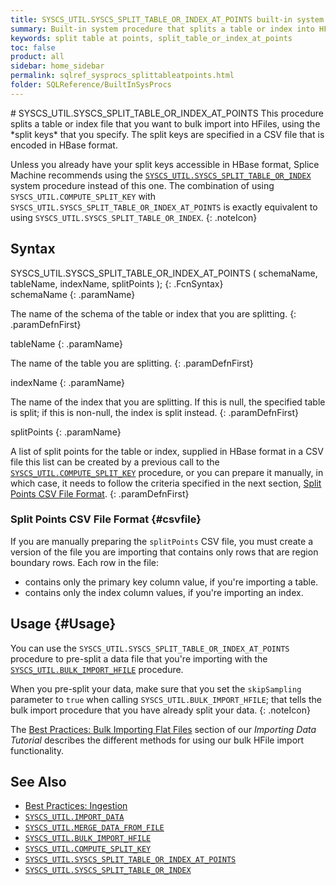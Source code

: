 ```yaml
---
title: SYSCS_UTIL.SYSCS_SPLIT_TABLE_OR_INDEX_AT_POINTS built-in system procedure
summary: Built-in system procedure that splits a table or index into HFiles based on split keys that were computed by the SYSCS_UTIL.SYSCS_COMPUTE_SPLIT_KEYS procedure.
keywords: split table at points, split_table_or_index_at_points
toc: false
product: all
sidebar: home_sidebar
permalink: sqlref_sysprocs_splittableatpoints.html
folder: SQLReference/BuiltInSysProcs
---
```

<section>
<div class="TopicContent" data-swiftype-index="true" markdown="1">
# SYSCS_UTIL.SYSCS_SPLIT_TABLE_OR_INDEX_AT_POINTS
This procedure splits a table or index file that you want to bulk import into HFiles, using the *split keys* that you specify. The split keys are specified in a CSV file that is encoded in HBase format.

Unless you already have your split keys accessible in HBase format, Splice Machine recommends using the [`SYSCS_UTIL.SYSCS_SPLIT_TABLE_OR_INDEX`](sqlref_sysprocs_splittable.html) system procedure instead of this one. The combination of using `SYSCS_UTIL.COMPUTE_SPLIT_KEY` with `SYSCS_UTIL.SYSCS_SPLIT_TABLE_OR_INDEX_AT_POINTS` is exactly equivalent to using `SYSCS_UTIL.SYSCS_SPLIT_TABLE_OR_INDEX`.
{: .noteIcon}

## Syntax

<div class="fcnWrapperWide" markdown="1">
    SYSCS_UTIL.SYSCS_SPLIT_TABLE_OR_INDEX_AT_POINTS (
            schemaName,
            tableName,
            indexName,
            splitPoints
            );
{: .FcnSyntax}

</div>

<div class="paramList" markdown="1">
schemaName
{: .paramName}

The name of the schema of the table or index that you are splitting.
{: .paramDefnFirst}

tableName
{: .paramName}

The name of the table you are splitting.
{: .paramDefnFirst}

indexName
{: .paramName}

The name of the index that you are splitting. If this is null, the
specified table is split; if this is non-null, the index is split
instead.
{: .paramDefnFirst}

splitPoints
{: .paramName}

A list of split points for the table or index, supplied in HBase format in a CSV file this list can be created by a previous call to the [`SYSCS_UTIL.COMPUTE_SPLIT_KEY`](sqlref_sysprocs_computesplitkey.html) procedure, or you can prepare it manually, in which case, it needs to follow the criteria specified in the next section, [Split Points CSV File Format](#csvfile).
{: .paramDefnFirst}

</div>

### Split Points CSV File Format {#csvfile}
If you are manually preparing the `splitPoints` CSV file, you must create a version of the file you are importing that contains only rows that are region boundary rows. Each row in the file:

* contains only the primary key column value, if you're importing a table.
* contains only the index column values, if you're importing an index.

## Usage {#Usage}

You can use the `SYSCS_UTIL.SYSCS_SPLIT_TABLE_OR_INDEX_AT_POINTS` procedure to pre-split a data file that you're importing with the [`SYSCS_UTIL.BULK_IMPORT_HFILE`](sqlref_sysprocs_importhfile.html) procedure.

When you pre-split your data, make sure that you set the `skipSampling` parameter to `true` when calling `SYSCS_UTIL.BULK_IMPORT_HFILE`; that tells the bulk import procedure that you have already split your data.
{: .noteIcon}

The [Best Practices: Bulk Importing Flat Files](bestpractices_ingest_bulkimport.html) section of our *Importing Data Tutorial* describes the different methods for using our bulk HFile import functionality.

## See Also

*  [Best Practices: Ingestion](bestpractices_ingest_overview.html)
*  [`SYSCS_UTIL.IMPORT_DATA`](sqlref_sysprocs_importdata.html)
*  [`SYSCS_UTIL.MERGE_DATA_FROM_FILE`](sqlref_sysprocs_mergedata.html)
*  [`SYSCS_UTIL.BULK_IMPORT_HFILE`](sqlref_sysprocs_importhfile.html)
*  [`SYSCS_UTIL.COMPUTE_SPLIT_KEY`](sqlref_sysprocs_computesplitkey.html)
*  [`SYSCS_UTIL.SYSCS_SPLIT_TABLE_OR_INDEX_AT_POINTS`](sqlref_sysprocs_splittableatpoints.html)
*  [`SYSCS_UTIL.SYSCS_SPLIT_TABLE_OR_INDEX`](sqlref_sysprocs_splittable.html)

</div>
</section>
